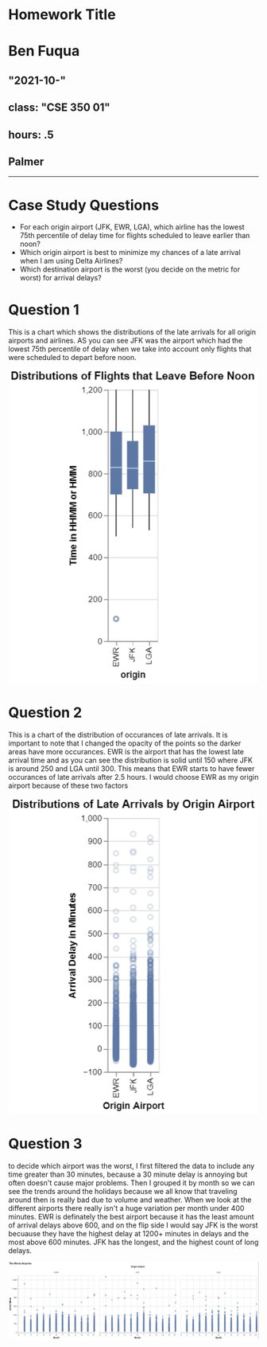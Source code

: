 # Homework Title
# Ben Fuqua
## "2021-10-"
## class: "CSE 350 01"
## hours: .5 
## Palmer
----------------------------------------

# Case Study Questions
- For each origin airport (JFK, EWR, LGA), which airline has the lowest 75th percentile of delay time for flights scheduled to leave earlier than noon?
- Which origin airport is best to minimize my chances of a late arrival when I am using Delta Airlines?
- Which destination airport is the worst (you decide on the metric for worst) for arrival delays?

# Question 1
This is a chart which shows the distributions of the late arrivals for all origin airports and airlines. AS you can see JFK was the airport which had the lowest 75th percentile of delay when we take into account only flights that were scheduled to depart before noon. 

![](75th_percentile.png)


# Question 2
This is a chart of the distribution of occurances of late arrivals. It is important to note that I changed the opacity of the points so the darker areas have more occurances. EWR is the airport that has the lowest late arrival time and as you can see the distribution is solid until 150 where JFK is around 250 and LGA until 300. This means that EWR starts to have fewer occurances of late arrivals after 2.5 hours. I would choose EWR as my origin airport because of these two factors

![](late_arrivals.png)

# Question 3
to decide which airport was the worst, I first filtered the data to include any time greater than 30 minutes, because a 30 minute delay is annoying but often doesn't cause major problems. Then I grouped it by month so we can see the trends around the holidays because we all know that traveling around then is really bad due to volume and weather. When we look at the different airports there really isn't a huge variation per month under 400 minutes. EWR is definately the best airport because it has the least amount of arrival delays above 600, and on the flip side I would say JFK is the worst becuause they have the highest delay at 1200+ minutes in delays and the most above 600 minutes. JFK has the longest, and the highest count of long delays. 

![](worst_airport.png)


